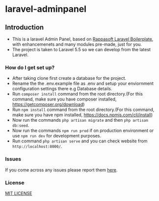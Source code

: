 # laravel-adminpanel

## Introduction ##
* This is a laravel Admin Panel, based on [Rappasoft Laravel Boilerplate](https://github.com/rappasoft/laravel-5-boilerplate), with enhancemenets and many modules pre-made, just for you.
* The project is taken to Laravel 5.5 so we can develop from the latest Laravel.

### How do I get set up? ###

* After taking clone first create a database for the project.
* Rename the the .env.example file as .env and setup your enviornment configuration settings there e.g Database details.
* Run `composer install` command from the root directory.(For this command, make sure you have composer installed, https://getcomposer.org/download)
* Run `npm install` command from the root directory.(For this command, make sure you have npm installed, https://docs.npmjs.com/cli/install)
* Now run the commands `php artisan migrate` and then `php artisan db:seed`.
* Now run the commands `npm run prod` if on production environment or use `npm run dev` for development purposes.
* Run command `php artisan serve` and you can check website from `http://localhost:8000/`.

### Issues ###

If you come across any issues please report them [here](https://github.com/viralsolani/laravel-adminpanel/issues).

### License

[MIT LICENSE](https://github.com/viralsolani/laravel-adminpanel/blob/master/LICENSE.txt)
